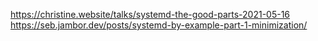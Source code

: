 https://christine.website/talks/systemd-the-good-parts-2021-05-16
https://seb.jambor.dev/posts/systemd-by-example-part-1-minimization/
